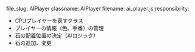 file_slug: AIPlayer
classname: AIPlayer
filename: ai_player.js
responsibility:
  - CPUプレイヤーを表すクラス
  - プレイヤーの情報（色、手番）の管理
  - 石の配置位置の決定（AIロジック）
  - 石の追加、変更

